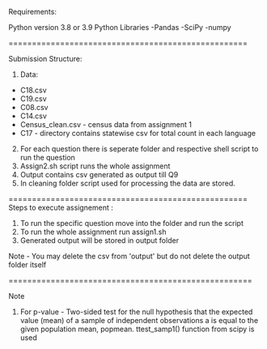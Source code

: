 Requirements:

Python version 3.8 or 3.9
Python Libraries
-Pandas
-SciPy
-numpy

===================================================

Submission Structure:

1) Data:
- C18.csv
- C19.csv
- C08.csv
- C14.csv
- Census_clean.csv - census data from assignment 1
- C17 - directory contains statewise csv for total count in each language
2) For each question there is seperate folder and respective shell script to run the question
3) Assign2.sh script runs the whole assignment
4) Output contains csv generated as output till Q9
5) In cleaning folder script used for processing the data are stored.

===================================================
Steps to execute assignement :

1) To run the specific question move into the folder and run the script
2) To run the whole assignment run assign1.sh
3) Generated output will be stored in output folder

Note - You may delete the csv from 'output' but do not delete the output folder itself

====================================================

Note 

1) For p-value - Two-sided test for the null hypothesis that the expected value (mean) of a sample of independent observations a is equal to the given population mean, popmean. ttest_samp1() function from scipy is used









